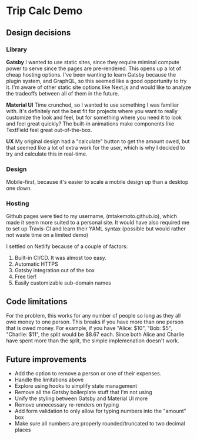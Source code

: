 # Trip Calc Demo

## Design decisions

### Library
**Gatsby**
I wanted to use static sites, since they require miminal compute power to serve since the pages are pre-rendered.  This opens up a lot of cheap hosting options.  I've been wanting to learn Gatsby because the plugin system, and GraphQL, so this seemed like a good opportunity to try it.  I'm aware of other static site options like Next.js and would like to analyze the tradeoffs between all of them in the future.

**Material UI**
Time crunched, so I wanted to use something I was familiar with.  It's definitely not the best fit for projects where you want to really customize the look and feel, but for something where you need it to look and feel great quickly?  The built-in animations make components like TextField feel great out-of-the-box.

**UX**
My original design had a "calculate" button to get the amount owed, but that seemed like a lot of extra work for the user, which is why I decided to try and calculate this in real-time.

### Design
Mobile-first, because it's easier to scale a mobile design up than a desktop one down.

### Hosting
Github pages were tied to my username, (mtakemoto.github.io), which made it seem more suited to a personal site.  It would have also required me to set up Travis-CI and learn their YAML syntax (possible but would rather not waste time on a limited demo)

I settled on Netlify because of a couple of factors:
1. Built-in CI/CD.  It was almost too easy.
1. Automatic HTTPS
1. Gatsby integration out of the box
1. Free tier!
1. Easily customizable sub-domain names

## Code limitations
For the problem, this works for any number of people so long as they all owe money to one person.  This breaks if you have more than one person that is owed money.  For example, if you have "Alice: $10", "Bob: $5", "Charlie: $11", the split would be $8.67 each.  Since both Alice and Charlie have spent more than the split, the simple implemenation doesn't work.

## Future improvements
- Add the option to remove a person or one of their expenses.
- Handle the limitations above
- Explore using hooks to simplify state management
- Remove all the Gatsby boilerplate stuff that I'm not using
- Unify the styling between Gatsby and Material UI more
- Remove unnecessary re-renders on typing
- Add form validation to only allow for typing numbers into the "amount" box
- Make sure all numbers are properly rounded/truncated to two decimal places